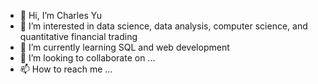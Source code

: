 - 👋 Hi, I’m Charles Yu
- 👀 I’m interested in data science, data analysis, computer science, and quantitative financial trading
- 🌱 I’m currently learning SQL and web development
- 💞️ I’m looking to collaborate on ...
- 📫 How to reach me ...

<!---
charles001203/charles001203 is a ✨ special ✨ repository because its `README.md` (this file) appears on your GitHub profile.
You can click the Preview link to take a look at your changes.
--->
